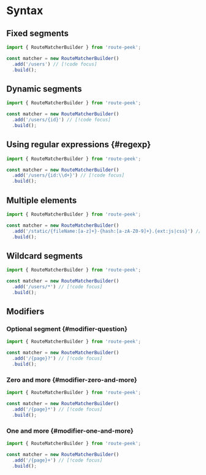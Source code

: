 # Syntax

## Fixed segments

```ts [example.ts]
import { RouteMatcherBuilder } from 'route-peek';

const matcher = new RouteMatcherBuilder()
  .add('/users') // [!code focus]
  .build();
```

## Dynamic segments

```ts [example.ts]
import { RouteMatcherBuilder } from 'route-peek';

const matcher = new RouteMatcherBuilder()
  .add('/users/{id}') // [!code focus]
  .build();
```

## Using regular expressions {#regexp}

```ts [example.ts]
import { RouteMatcherBuilder } from 'route-peek';

const matcher = new RouteMatcherBuilder()
  .add('/users/{id:\\d+}') // [!code focus]
  .build();
```

## Multiple elements

```ts [example.ts]
import { RouteMatcherBuilder } from 'route-peek';

const matcher = new RouteMatcherBuilder()
  .add('/static/{fileName:[a-z]+}-{hash:[a-zA-Z0-9]+}.{ext:js|css}') // [!code focus]
  .build();
```

## Wildcard segments

```ts [example.ts]
import { RouteMatcherBuilder } from 'route-peek';

const matcher = new RouteMatcherBuilder()
  .add('/users/*') // [!code focus]
  .build();
```

## Modifiers

### Optional segment {#modifier-question}

```ts [example.ts]
import { RouteMatcherBuilder } from 'route-peek';

const matcher = new RouteMatcherBuilder()
  .add('/{page}?') // [!code focus]
  .build();
```

### Zero and more {#modifier-zero-and-more}

```ts [example.ts]
import { RouteMatcherBuilder } from 'route-peek';

const matcher = new RouteMatcherBuilder()
  .add('/{page}*') // [!code focus]
  .build();
```

### One and more {#modifier-one-and-more}

```ts [example.ts]
import { RouteMatcherBuilder } from 'route-peek';

const matcher = new RouteMatcherBuilder()
  .add('/{page}+') // [!code focus]
  .build();
```
